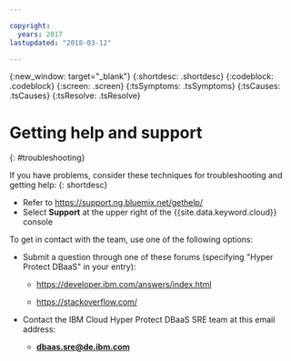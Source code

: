 ```yaml
---

copyright:
  years: 2017
lastupdated: "2018-03-12"

---
```

{:new_window: target="_blank"}
{:shortdesc: .shortdesc}
{:codeblock: .codeblock}
{:screen: .screen}
{:tsSymptoms: .tsSymptoms}
{:tsCauses: .tsCauses}
{:tsResolve: .tsResolve}

# Getting help and support
{: #troubleshooting}

If you have problems, consider these techniques for troubleshooting and getting help:
{: shortdesc}

  * Refer to https://support.ng.bluemix.net/gethelp/
  * Select **Support** at the upper right of the {{site.data.keyword.cloud}} console
  
To get in contact with the team, use one of the following options:

  * Submit a question through one of these forums (specifying "Hyper Protect DBaaS" in your entry):

    * https://developer.ibm.com/answers/index.html
	
	* https://stackoverflow.com/
	
  * Contact the IBM Cloud Hyper Protect DBaaS SRE team at this email address:
  
    * **dbaas.sre@de.ibm.com**   	
